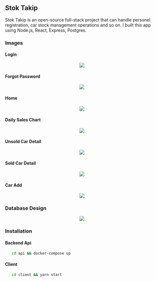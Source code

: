 ## Stok Takip

Stok Takip is an open-source full-stack project that can handle personel registration, car stock management operations and so on. I built this app using Node.js, React, Express, Postgres.

### Images

#### Login

<p align="center">
    <img src="api/photos/login.png" />
</p>

#### Forgot Password

<p align="center">
    <img src="api/photos/forgot-password.png" />
</p>

#### Home

<p align="center">
    <img src="api/photos/homepage.png" />
</p>

#### Daily Sales Chart

<p align="center">
    <img src="api/photos/graph.png" />
</p>

#### Unsold Car Detail

<p align="center">
    <img src="api/photos/unsold-car-detail.png" />
</p>

#### Sold Car Detail

<p align="center">
    <img src="api/photos/sold-car-detail.png" />
</p>

#### Car Add

<p align="center">
    <img src="api/photos/add-car.png" />
</p>

### Database Design

<p align="center">
    <img src="api/photos/db.png" />
</p>

### Installation

#### Backend Api

```bash
   cd api && docker-compose up
```

#### Client

```bash
   cd client && yarn start
```
